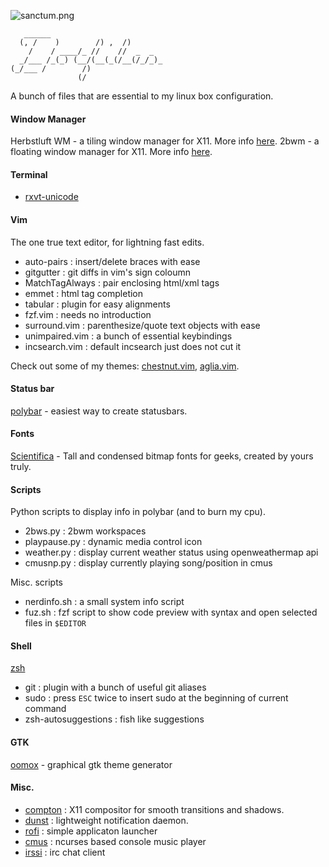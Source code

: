 ![sanctum.png](https://0x0.st/sPDL.png)


```
   ______
  (, /    )        /) ,  /)
    /    / ____/_ //    //  _  _
  _/___ /_(_) (__/(__(_(/__(/_/_)_
(_/___ /        /)
               (/
```


A bunch of files that are essential to my linux box configuration.

#### Window Manager

Herbstluft WM - a tiling window manager for X11. More info [here](https://www.herbstluftwm.org/).
2bwm - a floating window manager for X11. More info [here](https://github.com/venam/2bwm).



#### Terminal

- [rxvt-unicode](https://wiki.archlinux.org/index.php/rxvt-unicode)



#### Vim

The one true text editor, for lightning fast edits.

 - auto-pairs : insert/delete braces with ease
 - gitgutter : git diffs in vim's sign coloumn
 - MatchTagAlways : pair enclosing html/xml tags
 - emmet : html tag completion
 - tabular : plugin for easy alignments
 - fzf.vim : needs no introduction
 - surround.vim : parenthesize/quote text objects with ease
 - unimpaired.vim : a bunch of essential keybindings
 - incsearch.vim : default incsearch just does not cut it

Check out some of my themes: [chestnut.vim](https://github.com/NerdyPepper/chestnut.vim),
[aglia.vim](https://github.com/NerdyPepper/agila.vim).



#### Status bar

[polybar](https://github.com/jaagr/polybar) - easiest way to create statusbars.



#### Fonts

[Scientifica](https://github.com/NerdyPepper/scientifica) - Tall and condensed bitmap fonts for geeks,
created by yours truly.



#### Scripts

Python scripts to display info in polybar (and to burn my cpu).

 - 2bws.py : 2bwm workspaces
 - playpause.py : dynamic media control icon
 - weather.py : display current weather status using openweathermap api
 - cmusnp.py : display currently playing song/position in cmus

Misc. scripts

 - nerdinfo.sh : a small system info script
 - fuz.sh : fzf script to show code preview with syntax and open selected files in `$EDITOR`



#### Shell

[zsh](https://en.wikipedia.org/wiki/Z_shell)

 - git : plugin with a bunch of useful git aliases
 - sudo : press `ESC` twice to insert sudo at the beginning of current command
 - zsh-autosuggestions : fish like suggestions



#### GTK
[oomox](https://github.com/actionless/oomox) - graphical gtk theme generator



#### Misc.

 - [compton](https://github.com/chjj/compton) : X11 compositor for smooth transitions and shadows.
 - [dunst](https://dunst-project.org/) : lightweight notification daemon.
 - [rofi](https://github.com/DaveDavenport/rofi) : simple applicaton launcher
 - [cmus](https://cmus.github.io/) : ncurses based console music player
 - [irssi](https://irssi.org/) : irc chat client

